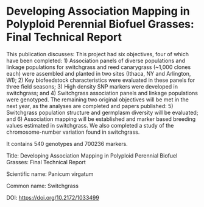 # Developing Association Mapping in Polyploid Perennial Biofuel Grasses: Final Technical Report

This publication discusses: This project had six objectives, four of which have been completed: 1) Association panels of diverse populations and linkage populations for switchgrass and reed canarygrass (~1,000 clones each) were assembled and planted in two sites (Ithaca, NY and Arlington, WI); 2) Key biofeedstock characteristics were evaluated in these panels for three field seasons; 3) High density SNP markers were developed in switchgrass; and 4) Switchgrass association panels and linkage populations were genotyped. The remaining two original objectives will be met in the next year, as the analyses are completed and papers published: 5) Switchgrass population structure and germplasm diversity will be evaluated; and 6) Association mapping will be established and marker based breeding values estimated in switchgrass. We also completed a study of the chromosome-number variation found in switchgrass.

It contains 540 genotypes and 700236 markers.

Title: Developing Association Mapping in Polyploid Perennial Biofuel Grasses: Final Technical Report

Scientific name: Panicum virgatum

Common name: Switchgrass

DOI: https://doi.org/10.2172/1033499


